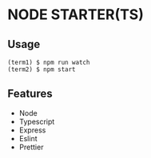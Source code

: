 # NODE STARTER(TS)

## Usage 

```
(term1) $ npm run watch
(term2) $ npm start
```

## Features

- Node
- Typescript
- Express
- Eslint
- Prettier
